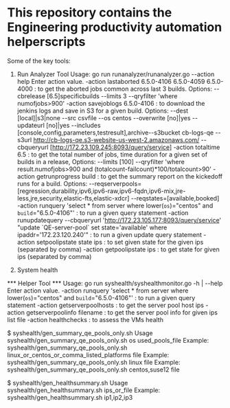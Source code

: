 # This repository contains the Engineering productivity automation helperscripts

Some of the key tools:

1. Run Analyzer Tool 
Usage: go run runanalyzer/runanalyzer.go --action help
Enter action value. 
-action lastaborted 6.5.0-4106 6.5.0-4059 6.5.0-4000  : to get the aborted jobs common across last 3 builds. Options: --cbrelease [6.5]specificbuilds --limits 3 --qryfilter 'where numofjobs>900' 
-action savejoblogs 6.5.0-4106  : to download the jenkins logs and save in S3 for a given build. Options: --dest [local]|s3|none --src csvfile --os centos --overwrite [no]|yes --updateurl [no]|yes --includes [console,config,parameters,testresult],archive--s3bucket cb-logs-qe --s3url http://cb-logs-qe.s3-website-us-west-2.amazonaws.com/ --cbqueryurl [http://172.23.109.245:8093/query/service]
-action totaltime 6.5  : to get the total number of jobs, time duration for a given set of  builds in a release, Options: --limits [100] --qryfilter 'where result.numofjobs>900 and (totalcount-failcount)*100/totalcount>90'
-action getrunprogress build : to get the summary report on the kickedoff runs for a build.  Options: --reqserverpools=[regression,durability,ipv6,ipv6-raw,ipv6-fqdn,ipv6-mix,jre-less,jre,security,elastic-fts,elastic-xdcr] --reqstates=[available,booked] 
-action runquery 'select * from server where lower(`os`)="centos" and `build`="6.5.0-4106"' : to run a given query statement 
-action runupdatequery --cbqueryurl 'http://172.23.105.177:8093/query/service'  "update \`QE-server-pool\` set state='available' where ipaddr='172.23.120.240'" : to run a given update query statement
-action setpoolipstate state ips : to set given state for the given ips (separated by comma)
-action getpoolipstate ips : to get state for given ips (separated by comma)


2. System health

*** Helper Tool ***
Usage: go run syshealth/syshealthmonitor.go -h | --help 
Enter action value. 
-action runquery 'select * from server where lower(`os`)="centos" and `build`="6.5.0-4106"' : to run a given query statement
-action getserverpoolhosts : to get the server pool host ips
-action getserverpoolinfo filename : to get the server pool info for given ips list file
-action healthchecks : to assess the VMs health


$ syshealth/gen_summary_qe_pools_only.sh
Usage syshealth/gen_summary_qe_pools_only.sh os used_pools_file
Example: syshealth/gen_summary_qe_pools_only.sh linux_or_centos_or_comma_listed_platforms file
Example: syshealth/gen_summary_qe_pools_only.sh linux file
Example: syshealth/gen_summary_qe_pools_only.sh centos,suse12 file

$ syshealth/gen_healthsummary.sh 
Usage syshealth/gen_healthsummary.sh ips_or_file
Example: syshealth/gen_healthsummary.sh ip1,ip2,ip3

